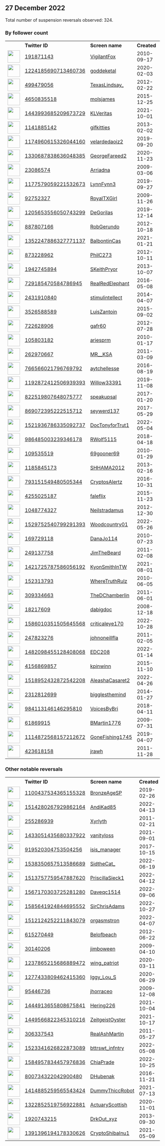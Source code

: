
## 27 December 2022
Total number of suspension reversals observed: 324.

### By follower count
<table><tr><th></th><th align="left">Twitter ID</th><th align="left">Screen name</th>
<th align="left">Created</th><th align="left">Status</th><th align="left">Suspended</th><th align="left">Followers</th>
<tr><td><a href="https://pbs.twimg.com/profile_images/1632555899423191047/G4pmDXIU_normal.jpg"><img src="https://pbs.twimg.com/profile_images/1632555899423191047/G4pmDXIU_normal.jpg" width="40px" height="40px" align="center"/></a></td><td><a href="https://twitter.com/intent/user?user_id=191871143">191871143</a></td><td><a href="https://twitter.com/VigilantFox">VigilantFox</a></td><td>2010-09-17</td><td align="center"></td><td>2022-03-08</td><td>351934</td></tr>
<tr><td><a href="https://pbs.twimg.com/profile_images/1638742856792678402/cMtgK6CW_normal.jpg"><img src="https://pbs.twimg.com/profile_images/1638742856792678402/cMtgK6CW_normal.jpg" width="40px" height="40px" align="center"/></a></td><td><a href="https://twitter.com/intent/user?user_id=1224185690713460736">1224185690713460736</a></td><td><a href="https://twitter.com/goddeketal">goddeketal</a></td><td>2020-02-03</td><td align="center"></td><td></td><td>306533</td></tr>
<tr><td><a href="https://pbs.twimg.com/profile_images/1518773103005945857/beBM6fXl_normal.jpg"><img src="https://pbs.twimg.com/profile_images/1518773103005945857/beBM6fXl_normal.jpg" width="40px" height="40px" align="center"/></a></td><td><a href="https://twitter.com/intent/user?user_id=499479056">499479056</a></td><td><a href="https://twitter.com/TexasLindsay_">TexasLindsay_</a></td><td>2012-02-22</td><td align="center"></td><td>2022-08-10</td><td>104859</td></tr>
<tr><td><a href="https://pbs.twimg.com/profile_images/1409530084030025732/fMdEhpIb_normal.jpg"><img src="https://pbs.twimg.com/profile_images/1409530084030025732/fMdEhpIb_normal.jpg" width="40px" height="40px" align="center"/></a></td><td><a href="https://twitter.com/intent/user?user_id=4650835518">4650835518</a></td><td><a href="https://twitter.com/molsjames">molsjames</a></td><td>2015-12-25</td><td align="center"></td><td>2022-09-12</td><td>79528</td></tr>
<tr><td><a href="https://pbs.twimg.com/profile_images/1456824277534052363/SeluwvV8_normal.jpg"><img src="https://pbs.twimg.com/profile_images/1456824277534052363/SeluwvV8_normal.jpg" width="40px" height="40px" align="center"/></a></td><td><a href="https://twitter.com/intent/user?user_id=1443993685209673729">1443993685209673729</a></td><td><a href="https://twitter.com/KLVeritas">KLVeritas</a></td><td>2021-10-01</td><td align="center"></td><td>2022-05-26</td><td>78016</td></tr>
<tr><td><a href="https://pbs.twimg.com/profile_images/3424946333/6ead4754bb47e8ec302c1d536cb693b1_normal.gif"><img src="https://pbs.twimg.com/profile_images/3424946333/6ead4754bb47e8ec302c1d536cb693b1_normal.gif" width="40px" height="40px" align="center"/></a></td><td><a href="https://twitter.com/intent/user?user_id=1141885142">1141885142</a></td><td><a href="https://twitter.com/gifkitties">gifkitties</a></td><td>2013-02-02</td><td align="center"></td><td>2022-11-25</td><td>66124</td></tr>
<tr><td><a href="https://pbs.twimg.com/profile_images/1214220495580794883/BMtx-jbq_normal.jpg"><img src="https://pbs.twimg.com/profile_images/1214220495580794883/BMtx-jbq_normal.jpg" width="40px" height="40px" align="center"/></a></td><td><a href="https://twitter.com/intent/user?user_id=1174960615326044160">1174960615326044160</a></td><td><a href="https://twitter.com/velardedaoiz2">velardedaoiz2</a></td><td>2019-09-20</td><td align="center"></td><td>2022-09-22</td><td>49289</td></tr>
<tr><td><a href="https://pbs.twimg.com/profile_images/1332759485476200448/oSVbRSED_normal.jpg"><img src="https://pbs.twimg.com/profile_images/1332759485476200448/oSVbRSED_normal.jpg" width="40px" height="40px" align="center"/></a></td><td><a href="https://twitter.com/intent/user?user_id=1330687838636048385">1330687838636048385</a></td><td><a href="https://twitter.com/GeorgeFareed2">GeorgeFareed2</a></td><td>2020-11-23</td><td align="center"></td><td>2022-07-15</td><td>42199</td></tr>
<tr><td><a href="https://pbs.twimg.com/profile_images/1621671039431487489/Jlwoghr9_normal.jpg"><img src="https://pbs.twimg.com/profile_images/1621671039431487489/Jlwoghr9_normal.jpg" width="40px" height="40px" align="center"/></a></td><td><a href="https://twitter.com/intent/user?user_id=23086574">23086574</a></td><td><a href="https://twitter.com/Arriadna">Arriadna</a></td><td>2009-03-06</td><td align="center"></td><td>2022-06-08</td><td>37337</td></tr>
<tr><td><a href="https://pbs.twimg.com/profile_images/1608325505824002049/AujDFguY_normal.jpg"><img src="https://pbs.twimg.com/profile_images/1608325505824002049/AujDFguY_normal.jpg" width="40px" height="40px" align="center"/></a></td><td><a href="https://twitter.com/intent/user?user_id=1177579059221532673">1177579059221532673</a></td><td><a href="https://twitter.com/LynnFynn3">LynnFynn3</a></td><td>2019-09-27</td><td align="center"></td><td></td><td>36372</td></tr>
<tr><td><a href="https://pbs.twimg.com/profile_images/1633237510812753920/JJUYDnNj_normal.jpg"><img src="https://pbs.twimg.com/profile_images/1633237510812753920/JJUYDnNj_normal.jpg" width="40px" height="40px" align="center"/></a></td><td><a href="https://twitter.com/intent/user?user_id=92752327">92752327</a></td><td><a href="https://twitter.com/RoyalTXGirl">RoyalTXGirl</a></td><td>2009-11-26</td><td align="center"></td><td>2022-12-13</td><td>22451</td></tr>
<tr><td><a href="https://pbs.twimg.com/profile_images/1619848031339257857/zd4pY3B4_normal.jpg"><img src="https://pbs.twimg.com/profile_images/1619848031339257857/zd4pY3B4_normal.jpg" width="40px" height="40px" align="center"/></a></td><td><a href="https://twitter.com/intent/user?user_id=1205653556050743299">1205653556050743299</a></td><td><a href="https://twitter.com/DeGorilas">DeGorilas</a></td><td>2019-12-14</td><td align="center"></td><td>2022-02-26</td><td>21390</td></tr>
<tr><td><a href="https://pbs.twimg.com/profile_images/2759403466/e37b63a45d3e2e19e213a30bf4aedbdd_normal.jpeg"><img src="https://pbs.twimg.com/profile_images/2759403466/e37b63a45d3e2e19e213a30bf4aedbdd_normal.jpeg" width="40px" height="40px" align="center"/></a></td><td><a href="https://twitter.com/intent/user?user_id=887807166">887807166</a></td><td><a href="https://twitter.com/RobGerundo">RobGerundo</a></td><td>2012-10-18</td><td align="center"></td><td>2022-11-15</td><td>20696</td></tr>
<tr><td><a href="https://pbs.twimg.com/profile_images/1534181888126074885/tx5tpxfR_normal.jpg"><img src="https://pbs.twimg.com/profile_images/1534181888126074885/tx5tpxfR_normal.jpg" width="40px" height="40px" align="center"/></a></td><td><a href="https://twitter.com/intent/user?user_id=1352247886327771137">1352247886327771137</a></td><td><a href="https://twitter.com/BalbontinCas">BalbontinCas</a></td><td>2021-01-21</td><td align="center"></td><td>2022-12-21</td><td>19756</td></tr>
<tr><td><a href="https://pbs.twimg.com/profile_images/1409448194669486080/ll7DTMZ4_normal.jpg"><img src="https://pbs.twimg.com/profile_images/1409448194669486080/ll7DTMZ4_normal.jpg" width="40px" height="40px" align="center"/></a></td><td><a href="https://twitter.com/intent/user?user_id=873228962">873228962</a></td><td><a href="https://twitter.com/PhilC273">PhilC273</a></td><td>2012-10-11</td><td align="center"></td><td>2022-12-23</td><td>14847</td></tr>
<tr><td><a href="https://pbs.twimg.com/profile_images/1308252298490109960/B6I7CCkQ_normal.jpg"><img src="https://pbs.twimg.com/profile_images/1308252298490109960/B6I7CCkQ_normal.jpg" width="40px" height="40px" align="center"/></a></td><td><a href="https://twitter.com/intent/user?user_id=1942745894">1942745894</a></td><td><a href="https://twitter.com/SKeithPryor">SKeithPryor</a></td><td>2013-10-07</td><td align="center"></td><td>2022-11-10</td><td>12456</td></tr>
<tr><td><a href="https://pbs.twimg.com/profile_images/923371357311602688/GbjsNtur_normal.jpg"><img src="https://pbs.twimg.com/profile_images/923371357311602688/GbjsNtur_normal.jpg" width="40px" height="40px" align="center"/></a></td><td><a href="https://twitter.com/intent/user?user_id=729185470584786945">729185470584786945</a></td><td><a href="https://twitter.com/RealRedElephant">RealRedElephant</a></td><td>2016-05-08</td><td align="center">🚫</td><td></td><td>11934</td></tr>
<tr><td><a href="https://pbs.twimg.com/profile_images/1001106663187853312/4MNZ730__normal.jpg"><img src="https://pbs.twimg.com/profile_images/1001106663187853312/4MNZ730__normal.jpg" width="40px" height="40px" align="center"/></a></td><td><a href="https://twitter.com/intent/user?user_id=2431910840">2431910840</a></td><td><a href="https://twitter.com/stimulintellect">stimulintellect</a></td><td>2014-04-07</td><td align="center"></td><td></td><td>11040</td></tr>
<tr><td><a href="https://pbs.twimg.com/profile_images/1570832362950328322/f-PZBugq_normal.jpg"><img src="https://pbs.twimg.com/profile_images/1570832362950328322/f-PZBugq_normal.jpg" width="40px" height="40px" align="center"/></a></td><td><a href="https://twitter.com/intent/user?user_id=3526588589">3526588589</a></td><td><a href="https://twitter.com/LuisZantoin">LuisZantoin</a></td><td>2015-09-02</td><td align="center"></td><td>2022-11-15</td><td>10970</td></tr>
<tr><td><a href="https://pbs.twimg.com/profile_images/1005586206313230337/owEW9AGh_normal.jpg"><img src="https://pbs.twimg.com/profile_images/1005586206313230337/owEW9AGh_normal.jpg" width="40px" height="40px" align="center"/></a></td><td><a href="https://twitter.com/intent/user?user_id=722628906">722628906</a></td><td><a href="https://twitter.com/gafr60">gafr60</a></td><td>2012-07-28</td><td align="center"></td><td>2022-12-10</td><td>10155</td></tr>
<tr><td><a href="https://pbs.twimg.com/profile_images/1626067879744483331/WpbkFXpI_normal.jpg"><img src="https://pbs.twimg.com/profile_images/1626067879744483331/WpbkFXpI_normal.jpg" width="40px" height="40px" align="center"/></a></td><td><a href="https://twitter.com/intent/user?user_id=105803182">105803182</a></td><td><a href="https://twitter.com/ariesprm">ariesprm</a></td><td>2010-01-17</td><td align="center"></td><td>2022-09-09</td><td>9689</td></tr>
<tr><td><a href="https://pbs.twimg.com/profile_images/1321950759907401731/zYtF60_T_normal.png"><img src="https://pbs.twimg.com/profile_images/1321950759907401731/zYtF60_T_normal.png" width="40px" height="40px" align="center"/></a></td><td><a href="https://twitter.com/intent/user?user_id=262970667">262970667</a></td><td><a href="https://twitter.com/MR__KSA">MR__KSA</a></td><td>2011-03-09</td><td align="center"></td><td>2022-11-05</td><td>8310</td></tr>
<tr><td><a href="https://pbs.twimg.com/profile_images/1607927441980534785/jnYBqFvw_normal.jpg"><img src="https://pbs.twimg.com/profile_images/1607927441980534785/jnYBqFvw_normal.jpg" width="40px" height="40px" align="center"/></a></td><td><a href="https://twitter.com/intent/user?user_id=766566021796769792">766566021796769792</a></td><td><a href="https://twitter.com/aytchellesse">aytchellesse</a></td><td>2016-08-19</td><td align="center"></td><td></td><td>7515</td></tr>
<tr><td><a href="https://pbs.twimg.com/profile_images/1330506924929003522/YlK8Zz94_normal.jpg"><img src="https://pbs.twimg.com/profile_images/1330506924929003522/YlK8Zz94_normal.jpg" width="40px" height="40px" align="center"/></a></td><td><a href="https://twitter.com/intent/user?user_id=1192872412506939393">1192872412506939393</a></td><td><a href="https://twitter.com/Willow33391">Willow33391</a></td><td>2019-11-08</td><td align="center"></td><td>2022-12-21</td><td>7187</td></tr>
<tr><td><a href="https://pbs.twimg.com/profile_images/856301571222720513/mwJkfvWh_normal.jpg"><img src="https://pbs.twimg.com/profile_images/856301571222720513/mwJkfvWh_normal.jpg" width="40px" height="40px" align="center"/></a></td><td><a href="https://twitter.com/intent/user?user_id=822519807648075777">822519807648075777</a></td><td><a href="https://twitter.com/speakupsal">speakupsal</a></td><td>2017-01-20</td><td align="center"></td><td></td><td>6410</td></tr>
<tr><td><a href="https://pbs.twimg.com/profile_images/1051338822892572672/cb9SL4C1_normal.jpg"><img src="https://pbs.twimg.com/profile_images/1051338822892572672/cb9SL4C1_normal.jpg" width="40px" height="40px" align="center"/></a></td><td><a href="https://twitter.com/intent/user?user_id=869072395222515712">869072395222515712</a></td><td><a href="https://twitter.com/seywerd137">seywerd137</a></td><td>2017-05-29</td><td align="center"></td><td></td><td>6258</td></tr>
<tr><td><a href="https://pbs.twimg.com/profile_images/1607740120697913345/YaPDkXYx_normal.jpg"><img src="https://pbs.twimg.com/profile_images/1607740120697913345/YaPDkXYx_normal.jpg" width="40px" height="40px" align="center"/></a></td><td><a href="https://twitter.com/intent/user?user_id=1521936786335092737">1521936786335092737</a></td><td><a href="https://twitter.com/DocTonyforTrut1">DocTonyforTrut1</a></td><td>2022-05-04</td><td align="center"></td><td>2022-06-08</td><td>6163</td></tr>
<tr><td><a href="https://pbs.twimg.com/profile_images/1056266783940923393/xsygL_XF_normal.jpg"><img src="https://pbs.twimg.com/profile_images/1056266783940923393/xsygL_XF_normal.jpg" width="40px" height="40px" align="center"/></a></td><td><a href="https://twitter.com/intent/user?user_id=986485003239346178">986485003239346178</a></td><td><a href="https://twitter.com/RWolf5115">RWolf5115</a></td><td>2018-04-18</td><td align="center"></td><td>2022-09-19</td><td>6084</td></tr>
<tr><td><a href="https://pbs.twimg.com/profile_images/1355069380560900097/ClgkP4Wx_normal.jpg"><img src="https://pbs.twimg.com/profile_images/1355069380560900097/ClgkP4Wx_normal.jpg" width="40px" height="40px" align="center"/></a></td><td><a href="https://twitter.com/intent/user?user_id=109535519">109535519</a></td><td><a href="https://twitter.com/69gooner69">69gooner69</a></td><td>2010-01-29</td><td align="center"></td><td>2022-04-23</td><td>5482</td></tr>
<tr><td><a href="https://pbs.twimg.com/profile_images/1638490106318274561/Emu_nddP_normal.jpg"><img src="https://pbs.twimg.com/profile_images/1638490106318274561/Emu_nddP_normal.jpg" width="40px" height="40px" align="center"/></a></td><td><a href="https://twitter.com/intent/user?user_id=1185845173">1185845173</a></td><td><a href="https://twitter.com/SHHAMA2012">SHHAMA2012</a></td><td>2013-02-16</td><td align="center"></td><td>2022-09-15</td><td>5225</td></tr>
<tr><td><a href="https://pbs.twimg.com/profile_images/1580836438551453698/bbnUfFiR_normal.jpg"><img src="https://pbs.twimg.com/profile_images/1580836438551453698/bbnUfFiR_normal.jpg" width="40px" height="40px" align="center"/></a></td><td><a href="https://twitter.com/intent/user?user_id=793151549480505344">793151549480505344</a></td><td><a href="https://twitter.com/CryptosAlertz">CryptosAlertz</a></td><td>2016-10-31</td><td align="center"></td><td>2022-12-04</td><td>4661</td></tr>
<tr><td><a href="https://pbs.twimg.com/profile_images/1345396292541886465/bqxT-gnI_normal.jpg"><img src="https://pbs.twimg.com/profile_images/1345396292541886465/bqxT-gnI_normal.jpg" width="40px" height="40px" align="center"/></a></td><td><a href="https://twitter.com/intent/user?user_id=4255025187">4255025187</a></td><td><a href="https://twitter.com/faleflix">faleflix</a></td><td>2015-11-23</td><td align="center"></td><td>2022-05-06</td><td>4080</td></tr>
<tr><td><a href="https://pbs.twimg.com/profile_images/972611022489030656/EKWKOFo-_normal.jpg"><img src="https://pbs.twimg.com/profile_images/972611022489030656/EKWKOFo-_normal.jpg" width="40px" height="40px" align="center"/></a></td><td><a href="https://twitter.com/intent/user?user_id=1048774327">1048774327</a></td><td><a href="https://twitter.com/Neilstradamus">Neilstradamus</a></td><td>2012-12-30</td><td align="center"></td><td></td><td>3975</td></tr>
<tr><td><a href="https://pbs.twimg.com/profile_images/1636668760399523849/BsDKKoyX_normal.jpg"><img src="https://pbs.twimg.com/profile_images/1636668760399523849/BsDKKoyX_normal.jpg" width="40px" height="40px" align="center"/></a></td><td><a href="https://twitter.com/intent/user?user_id=1529752540799291393">1529752540799291393</a></td><td><a href="https://twitter.com/Woodcountry01">Woodcountry01</a></td><td>2022-05-26</td><td align="center"></td><td>2022-12-21</td><td>3824</td></tr>
<tr><td><a href="https://pbs.twimg.com/profile_images/1616215549700182022/VHf2P825_normal.jpg"><img src="https://pbs.twimg.com/profile_images/1616215549700182022/VHf2P825_normal.jpg" width="40px" height="40px" align="center"/></a></td><td><a href="https://twitter.com/intent/user?user_id=169729118">169729118</a></td><td><a href="https://twitter.com/DanaJo114">DanaJo114</a></td><td>2010-07-23</td><td align="center"></td><td></td><td>3664</td></tr>
<tr><td><a href="https://pbs.twimg.com/profile_images/1328023600402735104/RlwQSYSL_normal.jpg"><img src="https://pbs.twimg.com/profile_images/1328023600402735104/RlwQSYSL_normal.jpg" width="40px" height="40px" align="center"/></a></td><td><a href="https://twitter.com/intent/user?user_id=249137758">249137758</a></td><td><a href="https://twitter.com/JimTheBeard">JimTheBeard</a></td><td>2011-02-08</td><td align="center"></td><td>2022-09-19</td><td>3491</td></tr>
<tr><td><a href="https://pbs.twimg.com/profile_images/1602964598491348992/y5-Kn-8v_normal.jpg"><img src="https://pbs.twimg.com/profile_images/1602964598491348992/y5-Kn-8v_normal.jpg" width="40px" height="40px" align="center"/></a></td><td><a href="https://twitter.com/intent/user?user_id=1421725787586056192">1421725787586056192</a></td><td><a href="https://twitter.com/KyonSmithInTW">KyonSmithInTW</a></td><td>2021-08-01</td><td align="center"></td><td>2022-12-25</td><td>3386</td></tr>
<tr><td><a href="https://pbs.twimg.com/profile_images/491781653153329153/jcot3qpL_normal.jpeg"><img src="https://pbs.twimg.com/profile_images/491781653153329153/jcot3qpL_normal.jpeg" width="40px" height="40px" align="center"/></a></td><td><a href="https://twitter.com/intent/user?user_id=152313793">152313793</a></td><td><a href="https://twitter.com/WhereTruthRulz">WhereTruthRulz</a></td><td>2010-06-05</td><td align="center"></td><td></td><td>3382</td></tr>
<tr><td><a href="https://pbs.twimg.com/profile_images/1128765974277230592/WOLyFo9v_normal.png"><img src="https://pbs.twimg.com/profile_images/1128765974277230592/WOLyFo9v_normal.png" width="40px" height="40px" align="center"/></a></td><td><a href="https://twitter.com/intent/user?user_id=309334663">309334663</a></td><td><a href="https://twitter.com/TheDChamberlin">TheDChamberlin</a></td><td>2011-06-01</td><td align="center"></td><td></td><td>3199</td></tr>
<tr><td><a href="https://pbs.twimg.com/profile_images/1106037299006054402/4769rBru_normal.png"><img src="https://pbs.twimg.com/profile_images/1106037299006054402/4769rBru_normal.png" width="40px" height="40px" align="center"/></a></td><td><a href="https://twitter.com/intent/user?user_id=18217609">18217609</a></td><td><a href="https://twitter.com/dabigdoc">dabigdoc</a></td><td>2008-12-18</td><td align="center"></td><td></td><td>3073</td></tr>
<tr><td><a href="https://pbs.twimg.com/profile_images/1639806822746824704/gzM6rI3t_normal.jpg"><img src="https://pbs.twimg.com/profile_images/1639806822746824704/gzM6rI3t_normal.jpg" width="40px" height="40px" align="center"/></a></td><td><a href="https://twitter.com/intent/user?user_id=1586010351505645568">1586010351505645568</a></td><td><a href="https://twitter.com/criticaleye170">criticaleye170</a></td><td>2022-10-28</td><td align="center"></td><td>2022-12-22</td><td>3013</td></tr>
<tr><td><a href="https://pbs.twimg.com/profile_images/1616816823713894400/mUxZUVj6_normal.jpg"><img src="https://pbs.twimg.com/profile_images/1616816823713894400/mUxZUVj6_normal.jpg" width="40px" height="40px" align="center"/></a></td><td><a href="https://twitter.com/intent/user?user_id=247823276">247823276</a></td><td><a href="https://twitter.com/johnoneillfla">johnoneillfla</a></td><td>2011-02-05</td><td align="center">🚫</td><td>2022-09-14</td><td>2951</td></tr>
<tr><td><a href="https://pbs.twimg.com/profile_images/1550534365985157120/tphh2v9y_normal.jpg"><img src="https://pbs.twimg.com/profile_images/1550534365985157120/tphh2v9y_normal.jpg" width="40px" height="40px" align="center"/></a></td><td><a href="https://twitter.com/intent/user?user_id=1482098455128408068">1482098455128408068</a></td><td><a href="https://twitter.com/EDC208">EDC208</a></td><td>2022-01-14</td><td align="center"></td><td>2022-12-23</td><td>2751</td></tr>
<tr><td><a href="https://pbs.twimg.com/profile_images/1051427153772994560/3nKMOzSf_normal.jpg"><img src="https://pbs.twimg.com/profile_images/1051427153772994560/3nKMOzSf_normal.jpg" width="40px" height="40px" align="center"/></a></td><td><a href="https://twitter.com/intent/user?user_id=4156869857">4156869857</a></td><td><a href="https://twitter.com/kpinwinn">kpinwinn</a></td><td>2015-11-10</td><td align="center"></td><td></td><td>2477</td></tr>
<tr><td><a href="https://pbs.twimg.com/profile_images/1613923613266305024/IfNlUyH4_normal.jpg"><img src="https://pbs.twimg.com/profile_images/1613923613266305024/IfNlUyH4_normal.jpg" width="40px" height="40px" align="center"/></a></td><td><a href="https://twitter.com/intent/user?user_id=1518952432872542208">1518952432872542208</a></td><td><a href="https://twitter.com/AleashaCasaret2">AleashaCasaret2</a></td><td>2022-04-26</td><td align="center"></td><td>2022-06-16</td><td>2389</td></tr>
<tr><td><a href="https://pbs.twimg.com/profile_images/1039928042435608577/oapxXN9p_normal.jpg"><img src="https://pbs.twimg.com/profile_images/1039928042435608577/oapxXN9p_normal.jpg" width="40px" height="40px" align="center"/></a></td><td><a href="https://twitter.com/intent/user?user_id=2312812699">2312812699</a></td><td><a href="https://twitter.com/bigglesthemind">bigglesthemind</a></td><td>2014-01-27</td><td align="center"></td><td></td><td>2336</td></tr>
<tr><td><a href="https://pbs.twimg.com/profile_images/1603743614542151680/UdbbnFH6_normal.jpg"><img src="https://pbs.twimg.com/profile_images/1603743614542151680/UdbbnFH6_normal.jpg" width="40px" height="40px" align="center"/></a></td><td><a href="https://twitter.com/intent/user?user_id=984113146146295810">984113146146295810</a></td><td><a href="https://twitter.com/VoicesByBri">VoicesByBri</a></td><td>2018-04-11</td><td align="center">🚫</td><td>2022-12-22</td><td>2304</td></tr>
<tr><td><a href="https://pbs.twimg.com/profile_images/886280236676988928/mFpNP2z2_normal.jpg"><img src="https://pbs.twimg.com/profile_images/886280236676988928/mFpNP2z2_normal.jpg" width="40px" height="40px" align="center"/></a></td><td><a href="https://twitter.com/intent/user?user_id=61869915">61869915</a></td><td><a href="https://twitter.com/BMartin1776">BMartin1776</a></td><td>2009-07-31</td><td align="center"></td><td></td><td>2109</td></tr>
<tr><td><a href="https://pbs.twimg.com/profile_images/1309860765663399938/Zop8mfaz_normal.jpg"><img src="https://pbs.twimg.com/profile_images/1309860765663399938/Zop8mfaz_normal.jpg" width="40px" height="40px" align="center"/></a></td><td><a href="https://twitter.com/intent/user?user_id=1114872568157212672">1114872568157212672</a></td><td><a href="https://twitter.com/GoneFishing1745">GoneFishing1745</a></td><td>2019-04-07</td><td align="center"></td><td>2022-04-06</td><td>2103</td></tr>
<tr><td><a href="https://pbs.twimg.com/profile_images/1639809653034090496/cJghsZor_normal.jpg"><img src="https://pbs.twimg.com/profile_images/1639809653034090496/cJghsZor_normal.jpg" width="40px" height="40px" align="center"/></a></td><td><a href="https://twitter.com/intent/user?user_id=423618158">423618158</a></td><td><a href="https://twitter.com/jrawh">jrawh</a></td><td>2011-11-28</td><td align="center"></td><td>2022-08-28</td><td>2062</td></tr>
</table>

### Other notable reversals
<table><tr><th></th><th align="left">Twitter ID</th><th align="left">Screen name</th>
<th align="left">Created</th><th align="left">Status</th><th align="left">Suspended</th><th align="left">Followers</th>
<tr><td><a href="https://pbs.twimg.com/profile_images/1607800839338442754/LkH6wh9i_normal.jpg"><img src="https://pbs.twimg.com/profile_images/1607800839338442754/LkH6wh9i_normal.jpg" width="40px" height="40px" align="center"/></a></td><td><a href="https://twitter.com/intent/user?user_id=1100437534365155328">1100437534365155328</a></td><td><a href="https://twitter.com/BronzeAgeSP">BronzeAgeSP</a></td><td>2019-02-26</td><td align="center"></td><td>2022-07-03</td><td>1043</td></tr>
<tr><td><a href="https://pbs.twimg.com/profile_images/1635402390361735170/h8AKe0Ax_normal.jpg"><img src="https://pbs.twimg.com/profile_images/1635402390361735170/h8AKe0Ax_normal.jpg" width="40px" height="40px" align="center"/></a></td><td><a href="https://twitter.com/intent/user?user_id=1514280267929862164">1514280267929862164</a></td><td><a href="https://twitter.com/AndiKad85">AndiKad85</a></td><td>2022-04-13</td><td align="center"></td><td>2022-12-14</td><td>158</td></tr>
<tr><td><a href="https://pbs.twimg.com/profile_images/1245860258884358147/ol-pIbq6_normal.png"><img src="https://pbs.twimg.com/profile_images/1245860258884358147/ol-pIbq6_normal.png" width="40px" height="40px" align="center"/></a></td><td><a href="https://twitter.com/intent/user?user_id=255286939">255286939</a></td><td><a href="https://twitter.com/Xyrlyth">Xyrlyth</a></td><td>2011-02-21</td><td align="center"></td><td>2022-12-26</td><td>663</td></tr>
<tr><td><a href="https://pbs.twimg.com/profile_images/1610522862191886336/mjwu5UkP_normal.jpg"><img src="https://pbs.twimg.com/profile_images/1610522862191886336/mjwu5UkP_normal.jpg" width="40px" height="40px" align="center"/></a></td><td><a href="https://twitter.com/intent/user?user_id=1433051435680337922">1433051435680337922</a></td><td><a href="https://twitter.com/vanityloss">vanityloss</a></td><td>2021-09-01</td><td align="center">👋</td><td>2022-12-20</td><td>73</td></tr>
<tr><td><a href="https://pbs.twimg.com/profile_images/1635016875594661889/forCkhZG_normal.jpg"><img src="https://pbs.twimg.com/profile_images/1635016875594661889/forCkhZG_normal.jpg" width="40px" height="40px" align="center"/></a></td><td><a href="https://twitter.com/intent/user?user_id=919520304753504256">919520304753504256</a></td><td><a href="https://twitter.com/isis_manager">isis_manager</a></td><td>2017-10-15</td><td align="center"></td><td>2022-12-21</td><td>169</td></tr>
<tr><td><a href="https://pbs.twimg.com/profile_images/1624441390527614978/n_Jli3bg_normal.jpg"><img src="https://pbs.twimg.com/profile_images/1624441390527614978/n_Jli3bg_normal.jpg" width="40px" height="40px" align="center"/></a></td><td><a href="https://twitter.com/intent/user?user_id=1538350657513586689">1538350657513586689</a></td><td><a href="https://twitter.com/SidtheCat_">SidtheCat_</a></td><td>2022-06-19</td><td align="center"></td><td>2022-12-09</td><td>230</td></tr>
<tr><td><a href="https://pbs.twimg.com/profile_images/1539528040341970944/W1LVxMRR_normal.jpg"><img src="https://pbs.twimg.com/profile_images/1539528040341970944/W1LVxMRR_normal.jpg" width="40px" height="40px" align="center"/></a></td><td><a href="https://twitter.com/intent/user?user_id=1513757759547887620">1513757759547887620</a></td><td><a href="https://twitter.com/PriscillaSieck1">PriscillaSieck1</a></td><td>2022-04-12</td><td align="center"></td><td>2022-12-16</td><td>973</td></tr>
<tr><td><a href="https://pbs.twimg.com/profile_images/1622237248354762755/lfYXU7B6_normal.jpg"><img src="https://pbs.twimg.com/profile_images/1622237248354762755/lfYXU7B6_normal.jpg" width="40px" height="40px" align="center"/></a></td><td><a href="https://twitter.com/intent/user?user_id=1567170303725281280">1567170303725281280</a></td><td><a href="https://twitter.com/Daveqc1514">Daveqc1514</a></td><td>2022-09-06</td><td align="center"></td><td>2022-12-16</td><td>423</td></tr>
<tr><td><a href="https://pbs.twimg.com/profile_images/1585657017603133440/-UVWF3am_normal.jpg"><img src="https://pbs.twimg.com/profile_images/1585657017603133440/-UVWF3am_normal.jpg" width="40px" height="40px" align="center"/></a></td><td><a href="https://twitter.com/intent/user?user_id=1585641924844695552">1585641924844695552</a></td><td><a href="https://twitter.com/SirChrisAdams">SirChrisAdams</a></td><td>2022-10-27</td><td align="center"></td><td>2022-12-16</td><td>115</td></tr>
<tr><td><a href="https://pbs.twimg.com/profile_images/1521499633410883587/YjhF4QKZ_normal.jpg"><img src="https://pbs.twimg.com/profile_images/1521499633410883587/YjhF4QKZ_normal.jpg" width="40px" height="40px" align="center"/></a></td><td><a href="https://twitter.com/intent/user?user_id=1512124252211843079">1512124252211843079</a></td><td><a href="https://twitter.com/orgasmstron">orgasmstron</a></td><td>2022-04-07</td><td align="center"></td><td>2022-12-22</td><td>14</td></tr>
<tr><td><a href="https://pbs.twimg.com/profile_images/1607461459532910595/hdeI1UMd_normal.jpg"><img src="https://pbs.twimg.com/profile_images/1607461459532910595/hdeI1UMd_normal.jpg" width="40px" height="40px" align="center"/></a></td><td><a href="https://twitter.com/intent/user?user_id=615270449">615270449</a></td><td><a href="https://twitter.com/Belofbeach">Belofbeach</a></td><td>2012-06-22</td><td align="center"></td><td>2022-12-02</td><td>405</td></tr>
<tr><td><a href="https://pbs.twimg.com/profile_images/1530499417924685824/mRfWZq1J_normal.jpg"><img src="https://pbs.twimg.com/profile_images/1530499417924685824/mRfWZq1J_normal.jpg" width="40px" height="40px" align="center"/></a></td><td><a href="https://twitter.com/intent/user?user_id=30140206">30140206</a></td><td><a href="https://twitter.com/jimboween">jimboween</a></td><td>2009-04-10</td><td align="center"></td><td>2022-12-21</td><td>324</td></tr>
<tr><td><a href="https://pbs.twimg.com/profile_images/1624520711942307842/lZnaCKmN_normal.jpg"><img src="https://pbs.twimg.com/profile_images/1624520711942307842/lZnaCKmN_normal.jpg" width="40px" height="40px" align="center"/></a></td><td><a href="https://twitter.com/intent/user?user_id=1237865215686889472">1237865215686889472</a></td><td><a href="https://twitter.com/wing_patriot">wing_patriot</a></td><td>2020-03-11</td><td align="center"></td><td>2022-12-24</td><td>561</td></tr>
<tr><td><a href="https://pbs.twimg.com/profile_images/1445228928877146116/2QQiWZt__normal.jpg"><img src="https://pbs.twimg.com/profile_images/1445228928877146116/2QQiWZt__normal.jpg" width="40px" height="40px" align="center"/></a></td><td><a href="https://twitter.com/intent/user?user_id=1277433809462415360">1277433809462415360</a></td><td><a href="https://twitter.com/Iggy_Lou_S">Iggy_Lou_S</a></td><td>2020-06-29</td><td align="center"></td><td>2022-12-14</td><td>380</td></tr>
<tr><td><a href="https://pbs.twimg.com/profile_images/1325344716674785281/yjsQ9j4j_normal.jpg"><img src="https://pbs.twimg.com/profile_images/1325344716674785281/yjsQ9j4j_normal.jpg" width="40px" height="40px" align="center"/></a></td><td><a href="https://twitter.com/intent/user?user_id=95446736">95446736</a></td><td><a href="https://twitter.com/jhorraceo">jhorraceo</a></td><td>2009-12-08</td><td align="center"></td><td>2022-12-02</td><td>1033</td></tr>
<tr><td><a href="https://pbs.twimg.com/profile_images/1444915098397679618/HS9gYxRy_normal.jpg"><img src="https://pbs.twimg.com/profile_images/1444915098397679618/HS9gYxRy_normal.jpg" width="40px" height="40px" align="center"/></a></td><td><a href="https://twitter.com/intent/user?user_id=1444913655808675841">1444913655808675841</a></td><td><a href="https://twitter.com/Hering226">Hering226</a></td><td>2021-10-04</td><td align="center"></td><td>2022-12-10</td><td>1083</td></tr>
<tr><td><a href="https://pbs.twimg.com/profile_images/1524046172641325056/l4P-bwXY_normal.jpg"><img src="https://pbs.twimg.com/profile_images/1524046172641325056/l4P-bwXY_normal.jpg" width="40px" height="40px" align="center"/></a></td><td><a href="https://twitter.com/intent/user?user_id=1449566822345310216">1449566822345310216</a></td><td><a href="https://twitter.com/ZeitgeistOyster">ZeitgeistOyster</a></td><td>2021-10-17</td><td align="center"></td><td>2022-10-20</td><td>1435</td></tr>
<tr><td><a href="https://pbs.twimg.com/profile_images/1463691919209512960/RfVlPESv_normal.jpg"><img src="https://pbs.twimg.com/profile_images/1463691919209512960/RfVlPESv_normal.jpg" width="40px" height="40px" align="center"/></a></td><td><a href="https://twitter.com/intent/user?user_id=306337543">306337543</a></td><td><a href="https://twitter.com/RealAshMartin">RealAshMartin</a></td><td>2011-05-27</td><td align="center"></td><td>2022-12-22</td><td>1536</td></tr>
<tr><td><a href="https://pbs.twimg.com/profile_images/1590471616307335168/nxXlA48Y_normal.jpg"><img src="https://pbs.twimg.com/profile_images/1590471616307335168/nxXlA48Y_normal.jpg" width="40px" height="40px" align="center"/></a></td><td><a href="https://twitter.com/intent/user?user_id=1523341626822873089">1523341626822873089</a></td><td><a href="https://twitter.com/bttrswt_infntry">bttrswt_infntry</a></td><td>2022-05-08</td><td align="center">🚫</td><td>2022-12-21</td><td>24</td></tr>
<tr><td><a href="https://pbs.twimg.com/profile_images/1584957930138439684/gHRQTBno_normal.png"><img src="https://pbs.twimg.com/profile_images/1584957930138439684/gHRQTBno_normal.png" width="40px" height="40px" align="center"/></a></td><td><a href="https://twitter.com/intent/user?user_id=1584957834457976836">1584957834457976836</a></td><td><a href="https://twitter.com/ChiaPrade">ChiaPrade</a></td><td>2022-10-25</td><td align="center">🔒</td><td>2022-12-04</td><td>27</td></tr>
<tr><td><a href="https://pbs.twimg.com/profile_images/1631712827634249729/bUXseUPZ_normal.jpg"><img src="https://pbs.twimg.com/profile_images/1631712827634249729/bUXseUPZ_normal.jpg" width="40px" height="40px" align="center"/></a></td><td><a href="https://twitter.com/intent/user?user_id=800734322042900480">800734322042900480</a></td><td><a href="https://twitter.com/DHubenak">DHubenak</a></td><td>2016-11-21</td><td align="center"></td><td>2022-12-22</td><td>317</td></tr>
<tr><td><a href="https://pbs.twimg.com/profile_images/1537122009049612289/bfRvB_xF_normal.png"><img src="https://pbs.twimg.com/profile_images/1537122009049612289/bfRvB_xF_normal.png" width="40px" height="40px" align="center"/></a></td><td><a href="https://twitter.com/intent/user?user_id=1414885259565543424">1414885259565543424</a></td><td><a href="https://twitter.com/DummyThiccRobot">DummyThiccRobot</a></td><td>2021-07-13</td><td align="center"></td><td>2022-12-05</td><td>166</td></tr>
<tr><td><a href="https://pbs.twimg.com/profile_images/1322853194918170625/Qv2qAJzI_normal.jpg"><img src="https://pbs.twimg.com/profile_images/1322853194918170625/Qv2qAJzI_normal.jpg" width="40px" height="40px" align="center"/></a></td><td><a href="https://twitter.com/intent/user?user_id=1322852519756922881">1322852519756922881</a></td><td><a href="https://twitter.com/ActuaryScottish">ActuaryScottish</a></td><td>2020-11-01</td><td align="center"></td><td>2022-12-22</td><td>1650</td></tr>
<tr><td><a href="https://pbs.twimg.com/profile_images/1427648683416461320/jqp5apxY_normal.jpg"><img src="https://pbs.twimg.com/profile_images/1427648683416461320/jqp5apxY_normal.jpg" width="40px" height="40px" align="center"/></a></td><td><a href="https://twitter.com/intent/user?user_id=1920743215">1920743215</a></td><td><a href="https://twitter.com/DrkOut_xyz">DrkOut_xyz</a></td><td>2013-09-30</td><td align="center"></td><td>2022-12-05</td><td>20</td></tr>
<tr><td><a href="https://pbs.twimg.com/profile_images/1391396905633021963/JIwxpgYT_normal.jpg"><img src="https://pbs.twimg.com/profile_images/1391396905633021963/JIwxpgYT_normal.jpg" width="40px" height="40px" align="center"/></a></td><td><a href="https://twitter.com/intent/user?user_id=1391396194178330626">1391396194178330626</a></td><td><a href="https://twitter.com/CryptoShibaInu1">CryptoShibaInu1</a></td><td>2021-05-09</td><td align="center"></td><td>2022-12-13</td><td>37</td></tr>
</table>
